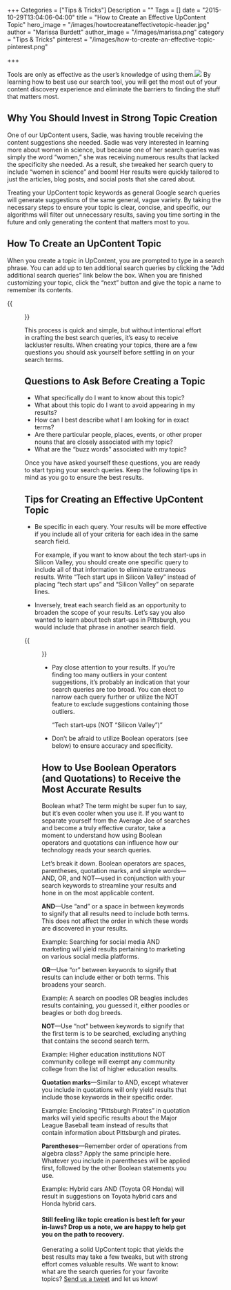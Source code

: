 +++
Categories = ["Tips & Tricks"]
Description = ""
Tags = []
date = "2015-10-29T13:04:06-04:00"
title = "How to Create an Effective UpContent Topic"
hero_image = "/images/howtocreataneffectivetopic-header.jpg"
author = "Marissa Burdett"
author_image = "/images/marissa.png"
category = "Tips & Tricks"
pinterest = "/images/how-to-create-an-effective-topic-pinterest.png"


+++

<span class="tweetthis">Tools are only as effective as the user’s knowledge of using them.</span><a target="_blank" href="http://ctt.ec/PrG58"><img src="/images/twitter-bird.png" /></a> By learning how to best use our search tool, you will get the most out of your content discovery experience and eliminate the barriers to finding the stuff that matters most.

## Why You Should Invest in Strong Topic Creation

One of our UpContent users, Sadie, was having trouble receiving the content suggestions she needed. Sadie was very interested in learning more about women in science, but because one of her search queries was simply the word “women,” she was receiving numerous results that lacked the specificity she needed. As a result, she tweaked her search query to include “women in science” and boom! Her results were quickly tailored to just the articles, blog posts, and social posts that she cared about.

Treating your UpContent topic keywords as general Google search queries will generate suggestions of the same general, vague variety. By taking the necessary steps to ensure your topic is clear, concise, and specific, our algorithms will filter out unnecessary results, saving you time sorting in the future and only generating the content that matters most to you.

## How To Create an UpContent Topic

When you create a topic in UpContent, you are prompted to type in a search phrase. You can add up to ten additional search queries by clicking the “Add additional search queries” link below the box. When you are finished customizing your topic, click the “next” button and give the topic a name to remember its contents.

{{<figure src="/images/effective-topic-image-1.png" title="" alt="Be Specific with Each Query" caption-top="false">}}

This process is quick and simple, but without intentional effort in crafting the best search queries, it’s easy to receive lackluster results. When creating your topics, there are a few questions you should ask yourself before settling in on your search terms.

## Questions to Ask Before Creating a Topic

- What specifically do I want to know about this topic?
- What about this topic do I want to avoid appearing in my results?
- How can I best describe what I am looking for in exact terms?
- Are there particular people, places, events, or other proper nouns that are closely associated with my topic?
- What are the “buzz words” associated with my topic?

Once you have asked yourself these questions, you are ready to start typing your search queries. Keep the following tips in mind as you go to ensure the best results.

## Tips for Creating an Effective UpContent Topic

- Be specific in each query. Your results will be more effective if you include all of your criteria for each idea in the same search field.

    For example, if you want to know about the tech start-ups in Silicon Valley, you should create one specific query to include all of that information to eliminate extraneous results. Write “Tech start ups in Silicon Valley” instead of placing “tech start ups” and “Silicon Valley” on separate lines.


- Inversely, treat each search field as an opportunity to broaden the scope of your results. Let’s say you also wanted to learn about tech start-ups in Pittsburgh, you would include that phrase in another search field.

{{<figure src="/images/effective-topic-image-2.png" title="" alt="Multiple Search Queries" caption-top="false">}}


- Pay close attention to your results. If you’re finding too many outliers in your content suggestions, it’s probably an indication that your search queries are too broad. You can elect to narrow each query further or utilize the NOT feature to exclude suggestions containing those outliers.

    “Tech start-ups (NOT “Silicon Valley”)”


- Don’t be afraid to utilize Boolean operators (see below) to ensure accuracy and specificity.

## How to Use Boolean Operators (and Quotations) to Receive the Most Accurate Results

Boolean what?  The term might be super fun to say, but it’s even cooler when you use it. If you want to separate yourself from the Average Joe of searches and become a truly effective curator, take a moment to understand how using Boolean operators and quotations can influence how our technology reads your search queries.

Let’s break it down. Boolean operators are spaces, parentheses, quotation marks, and simple words—AND, OR, and NOT—used in conjunction with your search keywords to streamline your results and hone in on the most applicable content.

**AND**—Use “and” or a space in between keywords to signify that all results need to include both terms. This does not affect the order in which these words are discovered in your results.

Example: Searching for social media AND marketing will yield results pertaining to marketing on various social media platforms.

**OR**—Use “or” between keywords to signify that results can include either or both terms. This broadens your search.

Example: A search on poodles OR beagles includes results containing, you guessed it, either poodles or beagles or both dog breeds.

**NOT**—Use “not” between keywords to signify that the first term is to be searched, excluding anything that contains the second search term.

Example: Higher education institutions NOT community college will exempt any community college from the list of higher education results.

**Quotation marks**—Similar to AND, except whatever you include in quotations will only yield results that include those keywords in their specific order.

Example: Enclosing “Pittsburgh Pirates” in quotation marks will yield specific results about the Major League Baseball team instead of results that contain information about Pittsburgh and pirates.

**Parentheses**—Remember order of operations from algebra class? Apply the same principle here. Whatever you include in parentheses will be applied first, followed by the other Boolean statements you use.

Example: Hybrid cars AND (Toyota OR Honda) will result in suggestions on Toyota hybrid cars and Honda hybrid cars.

#### Still feeling like topic creation is best left for your in-laws? Drop us a note, we are happy to help get you on the path to recovery.


Generating a solid UpContent topic that yields the best results may take a few tweaks, but with strong effort comes valuable results. We want to know: what are the search queries for your favorite topics? [Send us a tweet](http://twitter.com/getupcontent) and let us know!
